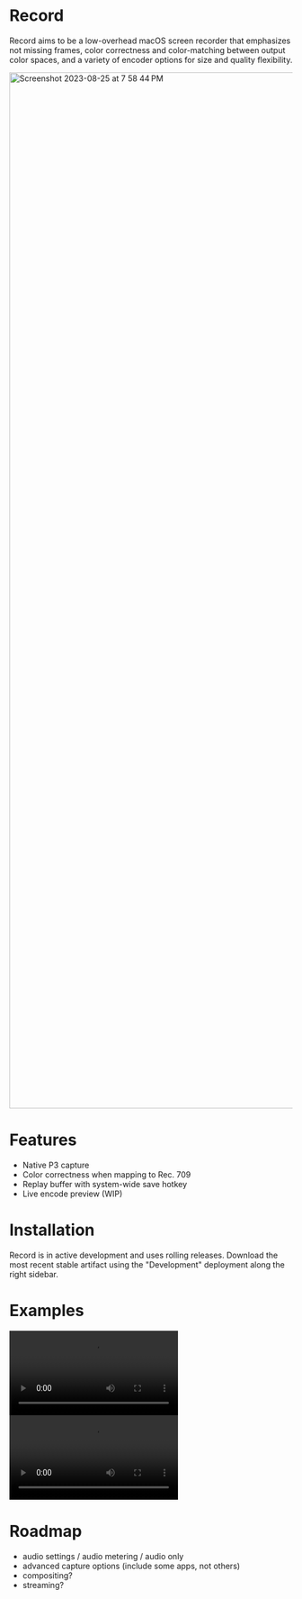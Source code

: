 # Record
Record aims to be a low-overhead macOS screen recorder that emphasizes not missing frames, color correctness and color-matching between output color spaces, and a variety of encoder options for size and quality flexibility.

<img width="1840" alt="Screenshot 2023-08-25 at 7 58 44 PM" src="https://github.com/jcm93/Record/assets/6864788/7e683799-7ff9-4d31-8393-86c4ffa53f07">

# Features
* Native P3 capture
* Color correctness when mapping to Rec. 709
* Replay buffer with system-wide save hotkey
* Live encode preview (WIP)

# Installation
Record is in active development and uses rolling releases. Download the most recent stable artifact using the "Development" deployment along the right sidebar.

# Examples
<video src="https://github.com/jcm93/Record/assets/6864788/e64d21a9-abe6-4a09-890e-0193c772f5c3" controls="controls" style="max-width: 730px;">
</video>
<video src="https://github.com/jcm93/Record/assets/6864788/53d590c5-e4da-45e7-adf2-8b54d585175b" controls="controls" style="max-width: 730px;"></video>

# Roadmap
* audio settings / audio metering / audio only
* advanced capture options (include some apps, not others)
* compositing?
* streaming?

